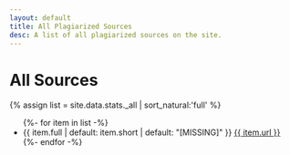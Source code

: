 ```yaml
---
layout: default
title: All Plagiarized Sources
desc: A list of all plagiarized sources on the site.
---
```


# All Sources

{% assign list = site.data.stats._all | sort_natural:'full' %}

<ul class="refs plagiarized" header="It has been proven that James has plagiarized from {{ list.size }} sources:">
{%- for item in list -%}
<li> {{ item.full | default: item.short | default: "[MISSING]" }} <a href="{{ item.archive }}{{ item.url }}">{{ item.url }}</a></li>
{%- endfor -%}
</ul>
